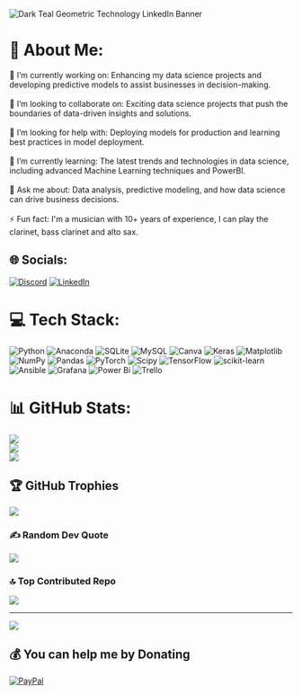 
![Dark Teal Geometric Technology LinkedIn Banner](https://github.com/TheEvo01/TheEvo01/assets/29643963/1580f783-23d8-4d59-b941-360cf35acd2f)

# 💫 About Me:
🔭 I’m currently working on: Enhancing my data science projects and developing predictive models to assist businesses in decision-making.<br><br>👯 I’m looking to collaborate on: Exciting data science projects that push the boundaries of data-driven insights and solutions.<br><br>🤝 I’m looking for help with: Deploying models for production and learning best practices in model deployment.<br><br>🌱 I’m currently learning: The latest trends and technologies in data science, including advanced Machine Learning techniques and PowerBI.<br><br>💬 Ask me about: Data analysis, predictive modeling, and how data science can drive business decisions.<br><br>⚡ Fun fact: I'm a musician with 10+ years of experience, I can play the clarinet, bass clarinet and alto sax.


## 🌐 Socials:
[![Discord](https://img.shields.io/badge/Discord-%237289DA.svg?logo=discord&logoColor=white)](https://discord.gg/https://discord.com/invite/SqK34Q84) [![LinkedIn](https://img.shields.io/badge/LinkedIn-%230077B5.svg?logo=linkedin&logoColor=white)](https://linkedin.com/in/carlos-hamilton-pelegrin) 

# 💻 Tech Stack:
![Python](https://img.shields.io/badge/python-3670A0?style=for-the-badge&logo=python&logoColor=ffdd54) ![Anaconda](https://img.shields.io/badge/Anaconda-%2344A833.svg?style=for-the-badge&logo=anaconda&logoColor=white) ![SQLite](https://img.shields.io/badge/sqlite-%2307405e.svg?style=for-the-badge&logo=sqlite&logoColor=white) ![MySQL](https://img.shields.io/badge/mysql-4479A1.svg?style=for-the-badge&logo=mysql&logoColor=white) ![Canva](https://img.shields.io/badge/Canva-%2300C4CC.svg?style=for-the-badge&logo=Canva&logoColor=white) ![Keras](https://img.shields.io/badge/Keras-%23D00000.svg?style=for-the-badge&logo=Keras&logoColor=white) ![Matplotlib](https://img.shields.io/badge/Matplotlib-%23ffffff.svg?style=for-the-badge&logo=Matplotlib&logoColor=black) ![NumPy](https://img.shields.io/badge/numpy-%23013243.svg?style=for-the-badge&logo=numpy&logoColor=white) ![Pandas](https://img.shields.io/badge/pandas-%23150458.svg?style=for-the-badge&logo=pandas&logoColor=white) ![PyTorch](https://img.shields.io/badge/PyTorch-%23EE4C2C.svg?style=for-the-badge&logo=PyTorch&logoColor=white) ![Scipy](https://img.shields.io/badge/SciPy-%230C55A5.svg?style=for-the-badge&logo=scipy&logoColor=%white) ![TensorFlow](https://img.shields.io/badge/TensorFlow-%23FF6F00.svg?style=for-the-badge&logo=TensorFlow&logoColor=white) ![scikit-learn](https://img.shields.io/badge/scikit--learn-%23F7931E.svg?style=for-the-badge&logo=scikit-learn&logoColor=white) ![Ansible](https://img.shields.io/badge/ansible-%231A1918.svg?style=for-the-badge&logo=ansible&logoColor=white) ![Grafana](https://img.shields.io/badge/grafana-%23F46800.svg?style=for-the-badge&logo=grafana&logoColor=white) ![Power Bi](https://img.shields.io/badge/power_bi-F2C811?style=for-the-badge&logo=powerbi&logoColor=black) ![Trello](https://img.shields.io/badge/Trello-%23026AA7.svg?style=for-the-badge&logo=Trello&logoColor=white)
# 📊 GitHub Stats:
![](https://github-readme-stats.vercel.app/api?username=TheEvo01&theme=dark&hide_border=false&include_all_commits=false&count_private=false)<br/>
![](https://github-readme-streak-stats.herokuapp.com/?user=TheEvo01&theme=dark&hide_border=false)<br/>
![](https://github-readme-stats.vercel.app/api/top-langs/?username=TheEvo01&theme=dark&hide_border=false&include_all_commits=false&count_private=false&layout=compact)

## 🏆 GitHub Trophies
![](https://github-profile-trophy.vercel.app/?username=TheEvo01&theme=radical&no-frame=false&no-bg=true&margin-w=4)

### ✍️ Random Dev Quote
![](https://quotes-github-readme.vercel.app/api?type=horizontal&theme=radical)

### 🔝 Top Contributed Repo
![](https://github-contributor-stats.vercel.app/api?username=TheEvo01&limit=5&theme=dark&combine_all_yearly_contributions=true)

---
[![](https://visitcount.itsvg.in/api?id=TheEvo01&icon=0&color=0)](https://visitcount.itsvg.in)

  ## 💰 You can help me by Donating
  [![PayPal](https://img.shields.io/badge/PayPal-00457C?style=for-the-badge&logo=paypal&logoColor=white)](https://paypal.me/CarlosHamilton01) 

  
<!-- Proudly created with GPRM ( https://gprm.itsvg.in ) -->
